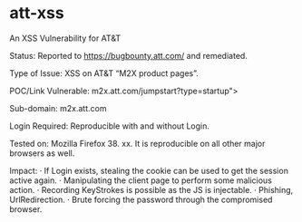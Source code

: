 # att-xss
An XSS Vulnerability for AT&amp;T

Status: Reported to https://bugbounty.att.com/ 
and remediated.

Type of Issue: XSS on AT&T “M2X product pages”.

POC/Link Vulnerable: m2x.att.com/jumpstart?type=startup"><script> for(var i=0;i>=0;i++){alert(Math.random()); alert(document.cookie);} </script> 

Sub-domain: m2x.att.com 

Login Required: Reproducible with and without Login. 

Tested on: Mozilla Firefox 38. xx. It is reproducible on all other major browsers as well. 

Impact: · If Login exists, stealing the cookie can be used to get the session active again. · Manipulating the client page to perform some malicious action. · Recording KeyStrokes is possible as the JS is injectable. · Phishing, UrlRedirection. · Brute forcing the password through the compromised browser.
